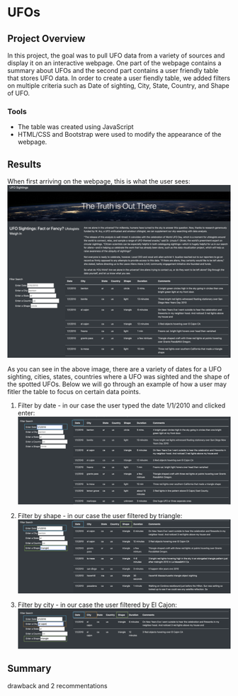 # UFOs
## Project Overview

In this project, the goal was to pull UFO data from a variety of sources and display it on an interactive webpage. One part of the webpage contains a summary about UFOs and the second part contains a user friendly table that stores UFO data. In order to create a user fiendly table, we added filters on multiple criteria such as Date of sighting, City, State, Country, and Shape of UFO.
### Tools
- The table was created using JavaScript
- HTML/CSS and Bootstrap were used to modify the appearance of the webpage.

## Results

When first arriving on the webpage, this is what the user sees:
![UFO_webpage.png](screenshots/UFO_webpage.png)

As you can see in the above image, there are a variety of dates for a UFO sighting, cities, states, countries where a UFO was sighted and the shape of the spotted UFOs. Below we will go through an example of how a user may fitler the table to focus on certain data points.

1. Filter by date - in our case the user typed the date 1/1/2010 and clicked enter:
![date_filter.png](screenshots/date_filter.png)

2. Filter by shape - in our case the user filtered by triangle:
![date_shape_filter.png](screenshots/date_shape_filter.png)

3. Filter by city - in our case the user filtered by El Cajon:
![date_shape_city_filter.png](screenshots/date_shape_city_filter.png)

## Summary
drawback and 2 recommentations